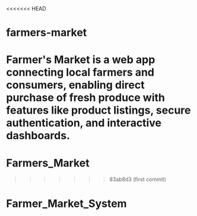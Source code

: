 <<<<<<< HEAD
# farmers-market
Farmer's Market is a web app connecting local farmers and consumers, enabling direct purchase of fresh produce with features like product listings, secure authentication, and interactive dashboards.
=======
# Farmers_Market
>>>>>>> 83ab8d3 (first commit)
# Farmer_Market_System
